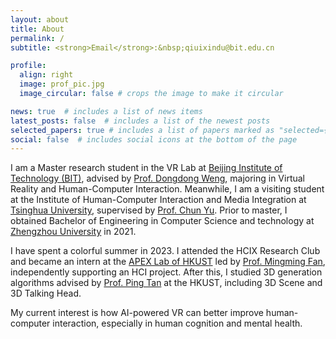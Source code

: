 ```yaml
---
layout: about
title: About
permalink: /
subtitle: <strong>Email</strong>:&nbsp;qiuixindu@bit.edu.cn

profile:
  align: right
  image: prof_pic.jpg
  image_circular: false # crops the image to make it circular

news: true  # includes a list of news items
latest_posts: false  # includes a list of the newest posts
selected_papers: true # includes a list of papers marked as "selected={true}"
social: false  # includes social icons at the bottom of the page
---
```


I am a Master research student in the VR Lab at <a href="https://www.bit.edu.cn/" target="_blank">Beijing Institute of Technology (BIT)</a>, advised by <a href="https://scholar.google.com/citations?user=DCRUAmAAAAAJ&hl=en" target="_blank">Prof. Dongdong Weng</a>, majoring in Virtual Reality and Human-Computer Interaction. Meanwhile, I am a visiting student at the Institute of Human-Computer Interaction and Media Integration at <a href="https://www.tsinghua.edu.cn/" target="_blank">Tsinghua University</a>, supervised by <a href="https://pi.cs.tsinghua.edu.cn/lab/people/ChunYu/" target="_blank">Prof. Chun Yu</a>. Prior to master, I obtained Bachelor of Engineering in Computer Science and technology at <a href="http://www.zzu.edu.cn/" target="_blank">Zhengzhou University</a> in 2021.

I have spent a colorful summer in 2023. I attended the HCIX Research Club and became an intern at the <a href="" target="_blank">APEX Lab of HKUST</a> led by <a href="" target="_blank">Prof. Mingming Fan</a>, independently supporting an HCI project. After this, I studied 3D generation algorithms advised by <a href="" target="_blank">Prof. Ping Tan</a> at the HKUST, including 3D Scene and 3D Talking Head.

My current interest is how AI-powered VR can better improve human-computer interaction, especially in human cognition and mental health. 